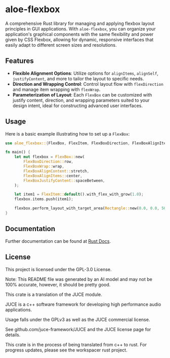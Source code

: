 # aloe-flexbox

A comprehensive Rust library for managing and applying flexbox layout principles in GUI applications. With `aloe-flexbox`, you can organize your application's graphical components with the same flexibility and power given by CSS Flexbox, allowing for dynamic, responsive interfaces that easily adapt to different screen sizes and resolutions.

## Features

- **Flexible Alignment Options**: Utilize options for `alignItems`, `alignSelf`, `justifyContent`, and more to tailor the layout to specific needs.
- **Direction and Wrapping Control**: Control layout flow with `flexDirection` and manage item wrapping with `flexWrap`.
- **Parameterization of Layout**: Each `FlexBox` can be customized with justify content, direction, and wrapping parameters suited to your design intent, ideal for constructing advanced user interfaces.

## Usage

Here is a basic example illustrating how to set up a `FlexBox`:

```rust
use aloe_flexbox::{FlexBox, FlexItem, FlexBoxDirection, FlexBoxAlignItems, FlexBoxWrap, FlexBoxJustifyContent};

fn main() {
    let mut flexbox = FlexBox::new(
        FlexBoxDirection::row,
        FlexBoxWrap::wrap, 
        FlexBoxAlignContent::stretch,
        FlexBoxAlignItems::center, 
        FlexBoxJustifyContent::spaceBetween,
    );

    let item1 = FlexItem::default().with_flex_with_grow(1.0);
    flexbox.items.push(item1);

    flexbox.perform_layout_with_target_area(Rectangle::new(0.0, 0.0, 500.0, 300.0));
}
```

## Documentation

Further documentation can be found at [Rust Docs](https://docs.rs/aloe-flexbox/latest/aloe-flexbox/).

## License

This project is licensed under the GPL-3.0 License.


Note: This README file was generated by an AI model and may not be 100% accurate, however, it should be pretty good.

This crate is a translation of the JUCE module.

JUCE is a c++ software framework for developing high performance audio applications.

Usage falls under the GPLv3 as well as the JUCE commercial license.

See github.com/juce-framework/JUCE and the JUCE license page for details.

This crate is in the process of being translated from c++ to rust. For progress updates, please see the workspacer rust project. 
